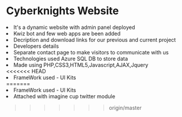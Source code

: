 # Cyberknights Website
<li> It's a dynamic website with admin panel deployed<br>
<li> Kwiz bot and few web apps are been added <br>
<li> Decription and download links for our previous and current project<br>
<li> Developers details<br>
<li> Separate contact page to make visitors to communicate with us<br>
<li> Technologies used Azure SQL DB to store data<br>
<li> Made using PHP,CSS3,HTML5,Javascript,AJAX,Jquery<br>
<<<<<<< HEAD
<li> FrameWork used - UI Kits<br>
=======
<li> FrameWork used - UI Kits<br>
<li> Attached with imagine cup twitter module

>>>>>>> origin/master
